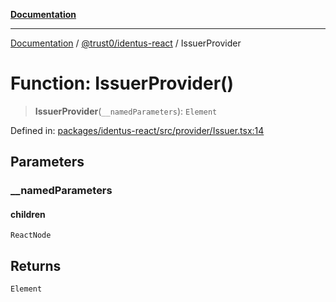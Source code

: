 [**Documentation**](../../../README.md)

***

[Documentation](../../../README.md) / [@trust0/identus-react](../README.md) / IssuerProvider

# Function: IssuerProvider()

> **IssuerProvider**(`__namedParameters`): `Element`

Defined in: [packages/identus-react/src/provider/Issuer.tsx:14](https://github.com/trust0-project/identus/blob/dd94c41b8c008d493cc0772777f720cc014b50fa/packages/identus-react/src/provider/Issuer.tsx#L14)

## Parameters

### \_\_namedParameters

#### children

`ReactNode`

## Returns

`Element`
